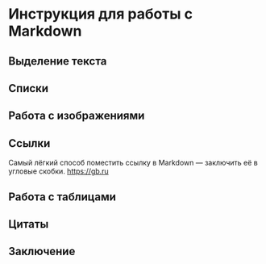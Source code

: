 # Инструкция для работы с Markdown

## Выделение текста

## Списки

## Работа с изображениями

## Ссылки

Самый лёгкий способ поместить ссылку в Markdown — заключить её в угловые скобки.
<https://gb.ru>

## Работа с таблицами

## Цитаты

## Заключение